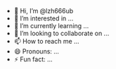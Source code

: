 - 👋 Hi, I’m @lzh666ub
- 👀 I’m interested in ...
- 🌱 I’m currently learning ...
- 💞️ I’m looking to collaborate on ...
- 📫 How to reach me ...
- 😄 Pronouns: ...
- ⚡ Fun fact: ...

<!---
lzh666ub/lzh666ub is a ✨ special ✨ repository because its `README.md` (this file) appears on your GitHub profile.
You can click the Preview link to take a look at your changes.
--->

